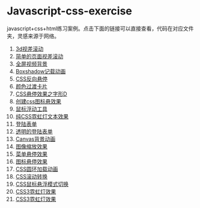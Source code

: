 <!--
 * @Descripttion: 
 * @version: 
 * @Author: ZmSama
 * @Date: 2021-11-17 16:27:12
-->
# Javascript-css-exercise
javascript+css+html练习案例。点击下面的链接可以直接查看，代码在对应文件夹，灵感来源于网络。


1. [3d视差滚动](https://zmsama.github.io/Javascript-css-exercise/3d视差滚动)
2. [简单的页面视差滚动](https://zmsama.github.io/Javascript-css-exercise/简单的页面视差滚动)
3. [全屏视频背景](https://zmsama.github.io/Javascript-css-exercise/全屏视频背景)
4. [Boxshadow记载动画](https://zmsama.github.io/Javascript-css-exercise/Boxshadow加载动画)
5. [CSS反向悬停](https://zmsama.github.io/Javascript-css-exercise/CSS反向悬停)
6. [颜色过渡卡片](https://zmsama.github.io/Javascript-css-exercise/颜色过渡卡片)
7. [CSS悬停效果之字形D](https://zmsama.github.io/Javascript-css-exercise/CSS悬停效果之字形D)
8. [创建css图标悬效果](https://zmsama.github.io/Javascript-css-exercise/创建css图标悬效果)
9. [鼠标浮动工具](https://zmsama.github.io/Javascript-css-exercise/鼠标浮动工具)
10. [纯CSS霓虹灯文本效果](https://zmsama.github.io/Javascript-css-exercise/纯CSS霓虹灯文本效果)
11. [登陆表单](https://zmsama.github.io/Javascript-css-exercise/登陆表单)
12. [透明的登陆表单](https://zmsama.github.io/Javascript-css-exercise/透明的登陆表单)
13. [Canvas背景动画](https://zmsama.github.io/Javascript-css-exercise/Canvas背景动画)
14. [图像缩放效果](https://zmsama.github.io/Javascript-css-exercise/图像缩放效果)
15. [菜单悬停效果](https://zmsama.github.io/Javascript-css-exercise/菜单悬停效果)
16. [图标悬停效果](https://zmsama.github.io/Javascript-css-exercise/图标悬停效果)
17. [CSS圆环加载动画](https://zmsama.github.io/Javascript-css-exercise/CSS圆环加载动画)
18. [CSS滚动转换](https://zmsama.github.io/Javascript-css-exercise/CSS滚动转换)
19. [CSS鼠标悬浮模式切换](https://zmsama.github.io/Javascript-css-exercise/CSS鼠标悬浮模式切换)
20. [CSS3霓虹灯效果](https://zmsama.github.io/Javascript-css-exercise/CSS3霓虹灯效果)
21. [CSS3霓虹灯效果](https://zmsama.github.io/Javascript-css-exercise/CSS3div悬停)